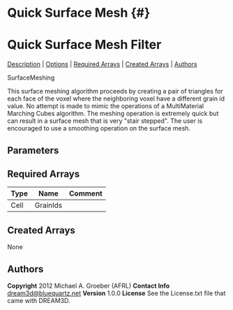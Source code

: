 
Quick Surface Mesh {#}
======
<h1 class="pHeading1">Quick Surface Mesh Filter</h1>
<p class="pCellBody">
<a href="../SurfaceMeshingFilters/QuickSurfaceMesh.html#wp2">Description</a>
| <a href="../SurfaceMeshingFilters/QuickSurfaceMesh.html#wp3">Options</a>
| <a href="../SurfaceMeshingFilters/QuickSurfaceMesh.html#wp4">Required Arrays</a>
| <a href="../SurfaceMeshingFilters/QuickSurfaceMesh.html#wp5">Created Arrays</a>
| <a href="../SurfaceMeshingFilters/QuickSurfaceMesh.html#wp1">Authors</a> 

SurfaceMeshing


 This surface meshing algorithm proceeds by creating a pair of triangles for each face
 of the voxel where the neighboring voxel have a different grain id value. No attempt is
 made to mimic the operations of a MultiMaterial Marching Cubes algorithm. The meshing operation
 is extremely quick but can result in a surface mesh that is very "stair stepped". The user
 is encouraged to use a smoothing operation on the surface mesh.
 

## Parameters ##
## Required Arrays ##

| Type | Name | Comment |
|------|------|---------|
| Cell | GrainIds |  |

## Created Arrays ##
None



## Authors ##

**Copyright** 2012 Michael A. Groeber (AFRL)
**Contact Info** dream3d@bluequartz.net
**Version** 1.0.0
**License**  See the License.txt file that came with DREAM3D.

